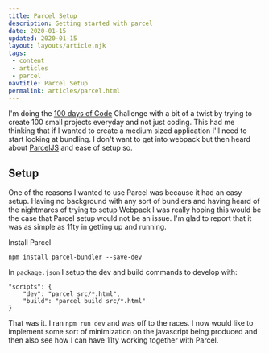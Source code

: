 ```yaml
---
title: Parcel Setup
description: Getting started with parcel
date: 2020-01-15
updated: 2020-01-15
layout: layouts/article.njk
tags: 
 - content
 - articles
 - parcel
navtitle: Parcel Setup
permalink: articles/parcel.html
---
```

I'm doing the [100 days of Code](https://www.100daysofcode.com/) Challenge with a bit of a twist by trying to create 100 small projects everyday and not just coding. This had me thinking that if I wanted to create a medium sized application I'll need to start looking at bundling. I don't want to get into webpack but then heard about [ParcelJS](https://parceljs.org/) and ease of setup so.

## Setup

One of the reasons I wanted to use Parcel was because it had an easy setup. Having no background with any sort of bundlers and having heard of the nightmares of trying to setup Webpack I was really hoping this would be the case that Parcel setup would not be an issue. I'm glad to report that it was as simple as 11ty in getting up and running.

Install Parcel
```
npm install parcel-bundler --save-dev
```

In `package.json` I setup the dev and build commands to develop with:
```
"scripts": {
    "dev": "parcel src/*.html",
    "build": "parcel build src/*.html"
}
```

That was it. I ran `npm run dev` and was off to the races. I now would like to implement some sort of minimization on the javascript being produced and then also see how I can have 11ty working together with Parcel. 